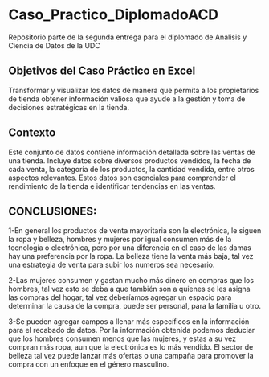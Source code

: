 # Caso_Practico_DiplomadoACD
Repositorio parte de la segunda entrega para el diplomado de Analisis y Ciencia de Datos de la UDC
## Objetivos del Caso Práctico en Excel
Transformar y visualizar los datos de manera que permita a los propietarios de tienda obtener información valiosa que ayude a la gestión y toma de decisiones estratégicas en la tienda.
## Contexto
Este conjunto de datos contiene información detallada sobre las ventas de una tienda. Incluye datos sobre diversos productos vendidos, la fecha de cada venta, la categoría de los productos, la cantidad vendida, entre otros aspectos relevantes. Estos datos son esenciales para comprender el rendimiento de la tienda e identificar tendencias en las ventas.

## CONCLUSIONES:
1-En general los productos de venta mayoritaria son la electrónica, le siguen la ropa y belleza, hombres y mujeres por igual consumen más de la tecnología o electrónica, pero por una diferencia en el caso de las damas hay una preferencia por la ropa. La belleza tiene la venta más baja, tal vez una estrategia de venta para subir los numeros sea necesario.

2-Las mujeres consumen y gastan mucho más dinero en compras que los hombres, tal vez esto se deba a que también son a quienes se les asigna las compras del hogar, tal vez deberíamos agregar un espacio para determinar la causa de la compra, puede ser personal, para la familia u otro.


3-Se pueden agregar campos a llenar más específicos en la información para el recabado de datos. Por la información obtenida podemos deduciar que los hombres consumen menos que las mujeres, y estas a su vez compran más ropa, aun que la electrónica es lo más vendido. El sector de belleza tal vez puede lanzar más ofertas o una campaña para promover la compra con un enfoque en el género masculino.

